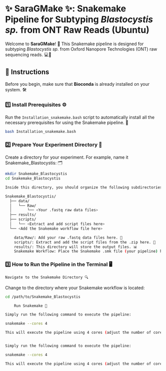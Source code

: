 # ✨ **SaraGMake** ✨: Snakemake Pipeline for Subtyping *Blastocystis sp.* from ONT Raw Reads (Ubuntu)

Welcome to **SaraGMake**! 🌿 This Snakemake pipeline is designed for subtyping *Blastocystis sp.* from Oxford Nanopore Technologies (ONT) raw sequencing reads. 💻🔬

## 📝 **Instructions**

Before you begin, make sure that **Bioconda** is already installed on your system. 🛠️

### 1️⃣ **Install Prerequisites** ⚙️
Run the `Installation_snakemake.bash` script to automatically install all the necessary prerequisites for using the Snakemake pipeline. 🎉

```bash
bash Installation_snakemake.bash
```

### 2️⃣ Prepare Your Experiment Directory 📁

Create a directory for your experiment. For example, name it Snakemake_Blastocystis: 🗂️
```bash
mkdir Snakemake_Blastocystis
cd Snakemake_Blastocystis

Inside this directory, you should organize the following subdirectories: 🗃️

Snakemake_Blastocystis/
  ├── data/
  │   └── Raw/
  │       └── <Your .fastq raw data files>
  ├── results/
  ├── scripts/
  │   └── <Extract and add script files here>
  └── <Add the Snakemake workflow file here>

    data/Raw/: Add your raw .fastq data files here. 🧬
    scripts/: Extract and add the script files from the .zip here. 📂
    results/: This directory will store the output files. 📊
    Snakemake Workflow: Place the Snakemake .smk file (your pipeline) here. 💼
```
### 3️⃣ How to Run the Pipeline in the Terminal 🖥️

    Navigate to the Snakemake Directory 🔍

Change to the directory where your Snakemake workflow is located:

```bash
cd /path/to/Snakemake_Blastocystis

    Run Snakemake 🚦

Simply run the following command to execute the pipeline:

snakemake --cores 4

This will execute the pipeline using 4 cores (adjust the number of cores based on your machine’s capacity). 🚀


Simply run the following command to execute the pipeline:

snakemake --cores 4

This will execute the pipeline using 4 cores (adjust the number of cores based on your machine’s capacity). 🚀
